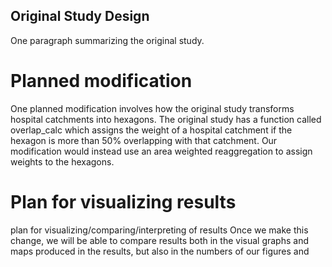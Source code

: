 ## Original Study Design
One paragraph summarizing the original study.

# Planned modification
One planned modification involves how the original study transforms hospital catchments into hexagons. The original study has a function called overlap_calc which assigns the weight of a hospital catchment if the hexagon is more than 50% overlapping with that catchment. Our modification would instead use an area weighted reaggregation to assign weights to the hexagons.

# Plan for visualizing results

plan for visualizing/comparing/interpreting of results
Once we make this change, we will be able to compare results both in the visual graphs and maps produced in the results, but also in the numbers of our figures and 